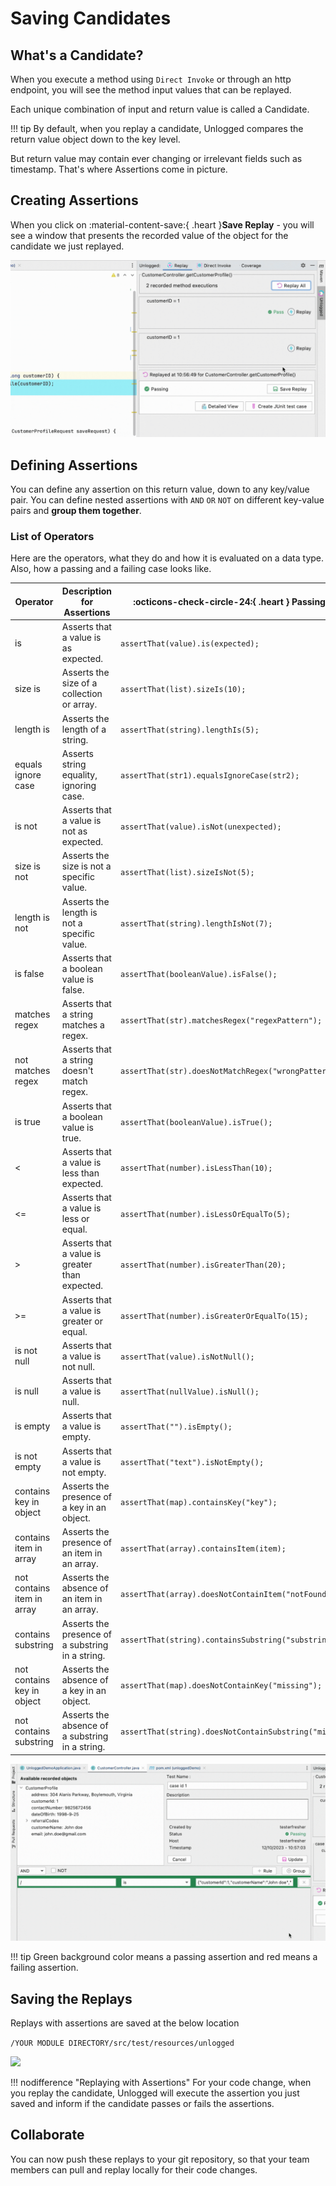# Saving Candidates

## What's a Candidate? 

When you execute a method using ```Direct Invoke``` or through an http endpoint, you will see the method input values that can be replayed. 

Each unique combination of input and return value is called a Candidate.

!!! tip 
    By default, when you replay a candidate, Unlogged compares the return value object down to the key level. 

But return value may contain ever changing or irrelevant fields such as timestamp. That's where Assertions come in picture.

## Creating Assertions

When you click on :material-content-save:{ .heart }**Save Replay** - you will see a window that presents the recorded value of the object for the candidate we just replayed.  

![](assets/images/assertion.gif)

## Defining Assertions

You can define any assertion on this return value, down to any key/value pair. You can define nested assertions with ```AND``` ```OR``` ```NOT``` on different key-value pairs and **group them together**. 

### List of Operators

Here are the operators, what they do and how it is evaluated on a data type. Also, how a passing and a failing case looks like.

| Operator               | Description for Assertions                   |:octicons-check-circle-24:{ .heart } Passing Case                |:fontawesome-solid-face-grin-tongue-squint:{ .heart } Failing Case               |
|------------------------|----------------------------------------------|---------------------------------|---------------------------------|
| is                     | Asserts that a value is as expected.        | `assertThat(value).is(expected);` | `assertThat(value).is(unexpected);` |
| size is                | Asserts the size of a collection or array.  | `assertThat(list).sizeIs(10);`    | `assertThat(list).sizeIs(5);`      |
| length is              | Asserts the length of a string.            | `assertThat(string).lengthIs(5);` | `assertThat(string).lengthIs(7);`   |
| equals ignore case    | Asserts string equality, ignoring case.    | `assertThat(str1).equalsIgnoreCase(str2);` | `assertThat(str1).equalsIgnoreCase("Different");` |
| is not                 | Asserts that a value is not as expected.    | `assertThat(value).isNot(unexpected);` | `assertThat(value).isNot(expected);` |
| size is not            | Asserts the size is not a specific value.   | `assertThat(list).sizeIsNot(5);` | `assertThat(list).sizeIsNot(10);` |
| length is not          | Asserts the length is not a specific value. | `assertThat(string).lengthIsNot(7);` | `assertThat(string).lengthIsNot(5);` |
| is false              | Asserts that a boolean value is false.     | `assertThat(booleanValue).isFalse();` | `assertThat(trueValue).isFalse();` |
| matches regex         | Asserts that a string matches a regex.      | `assertThat(str).matchesRegex("regexPattern");` | `assertThat(str).matchesRegex("wrongPattern");` |
| not matches regex     | Asserts that a string doesn't match regex. | `assertThat(str).doesNotMatchRegex("wrongPattern");` | `assertThat(str).doesNotMatchRegex("regexPattern");` |
| is true               | Asserts that a boolean value is true.      | `assertThat(booleanValue).isTrue();` | `assertThat(falseValue).isTrue();` |
| <                      | Asserts that a value is less than expected. | `assertThat(number).isLessThan(10);` | `assertThat(number).isLessThan(5);` |
| <=                     | Asserts that a value is less or equal.     | `assertThat(number).isLessOrEqualTo(5);` | `assertThat(number).isLessOrEqualTo(4);` |
| >                      | Asserts that a value is greater than expected. | `assertThat(number).isGreaterThan(20);` | `assertThat(number).isGreaterThan(25);` |
| >=                     | Asserts that a value is greater or equal.  | `assertThat(number).isGreaterOrEqualTo(15);` | `assertThat(number).isGreaterOrEqualTo(16);` |
| is not null           | Asserts that a value is not null.          | `assertThat(value).isNotNull();` | `assertThat(nullValue).isNotNull();` |
| is null               | Asserts that a value is null.              | `assertThat(nullValue).isNull();` | `assertThat(value).isNull();` |
| is empty              | Asserts that a value is empty.             | `assertThat("").isEmpty();` | `assertThat("text").isEmpty();` |
| is not empty          | Asserts that a value is not empty.         | `assertThat("text").isNotEmpty();` | `assertThat("").isNotEmpty();` |
| contains key in object | Asserts the presence of a key in an object. | `assertThat(map).containsKey("key");` | `assertThat(map).containsKey("missing");` |
| contains item in array | Asserts the presence of an item in an array. | `assertThat(array).containsItem(item);` | `assertThat(array).containsItem("notFound");` |
| not contains item in array | Asserts the absence of an item in an array. | `assertThat(array).doesNotContainItem("notFound");` | `assertThat(array).doesNotContainItem(item);` |
| contains substring     | Asserts the presence of a substring in a string. | `assertThat(string).containsSubstring("substring");` | `assertThat(string).containsSubstring("missing");` |
| not contains key in object | Asserts the absence of a key in an object. | `assertThat(map).doesNotContainKey("missing");` | `assertThat(map).doesNotContainKey("key");` |
| not contains substring | Asserts the absence of a substring in a string. | `assertThat(string).doesNotContainSubstring("missing");` | `assertThat(string).doesNotContainSubstring("substring");` |


![](assets/images/defineassertion.gif)

!!! tip
    Green background color means a passing assertion and red means a failing assertion. 

## Saving the Replays

Replays with assertions are saved at the below location

```/YOUR MODULE DIRECTORY/src/test/resources/unlogged```

![](assets/images/savelocation.png)

!!! nodifference "Replaying with Assertions"
    For your code change, when you replay the candidate, Unlogged will execute the assertion you just saved and inform if the candidate passes or fails the assertions.

## Collaborate

You can now push these replays to your git repository, so that your team members can pull and replay locally for their code changes.